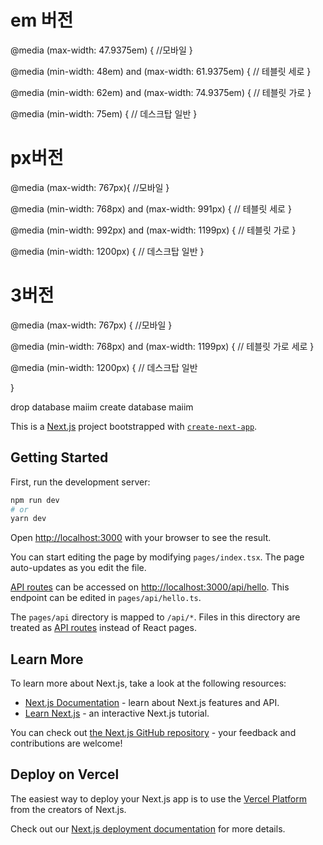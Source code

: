 # em 버전

@media (max-width: 47.9375em) {
//모바일
}

@media (min-width: 48em) and (max-width: 61.9375em) {
// 테블릿 세로
}

@media (min-width: 62em) and (max-width: 74.9375em) {
// 테블릿 가로
}

@media (min-width: 75em) {
// 데스크탑 일반
}

# px버전

@media (max-width: 767px){
//모바일
}

@media (min-width: 768px) and (max-width: 991px) {
// 테블릿 세로
}

@media (min-width: 992px) and (max-width: 1199px) {
// 테블릿 가로
}

@media (min-width: 1200px) {
// 데스크탑 일반
}

# 3버전

@media (max-width: 767px) {
//모바일
}

@media (min-width: 768px) and (max-width: 1199px) {
// 테블릿 가로 세로
}

@media (min-width: 1200px) {
// 데스크탑 일반

}

drop database maiim
create database maiim

This is a [Next.js](https://nextjs.org/) project bootstrapped with [`create-next-app`](https://github.com/vercel/next.js/tree/canary/packages/create-next-app).

## Getting Started

First, run the development server:

```bash
npm run dev
# or
yarn dev
```

Open [http://localhost:3000](http://localhost:3000) with your browser to see the result.

You can start editing the page by modifying `pages/index.tsx`. The page auto-updates as you edit the file.

[API routes](https://nextjs.org/docs/api-routes/introduction) can be accessed on [http://localhost:3000/api/hello](http://localhost:3000/api/hello). This endpoint can be edited in `pages/api/hello.ts`.

The `pages/api` directory is mapped to `/api/*`. Files in this directory are treated as [API routes](https://nextjs.org/docs/api-routes/introduction) instead of React pages.

## Learn More

To learn more about Next.js, take a look at the following resources:

- [Next.js Documentation](https://nextjs.org/docs) - learn about Next.js features and API.
- [Learn Next.js](https://nextjs.org/learn) - an interactive Next.js tutorial.

You can check out [the Next.js GitHub repository](https://github.com/vercel/next.js/) - your feedback and contributions are welcome!

## Deploy on Vercel

The easiest way to deploy your Next.js app is to use the [Vercel Platform](https://vercel.com/new?utm_medium=default-template&filter=next.js&utm_source=create-next-app&utm_campaign=create-next-app-readme) from the creators of Next.js.

Check out our [Next.js deployment documentation](https://nextjs.org/docs/deployment) for more details.
